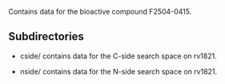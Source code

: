 Contains data for the bioactive compound F2504-0415.

## Subdirectories

- cside/ contains data for the C-side search space on rv1821.

- nside/ contains data for the N-side search space on rv1821.

